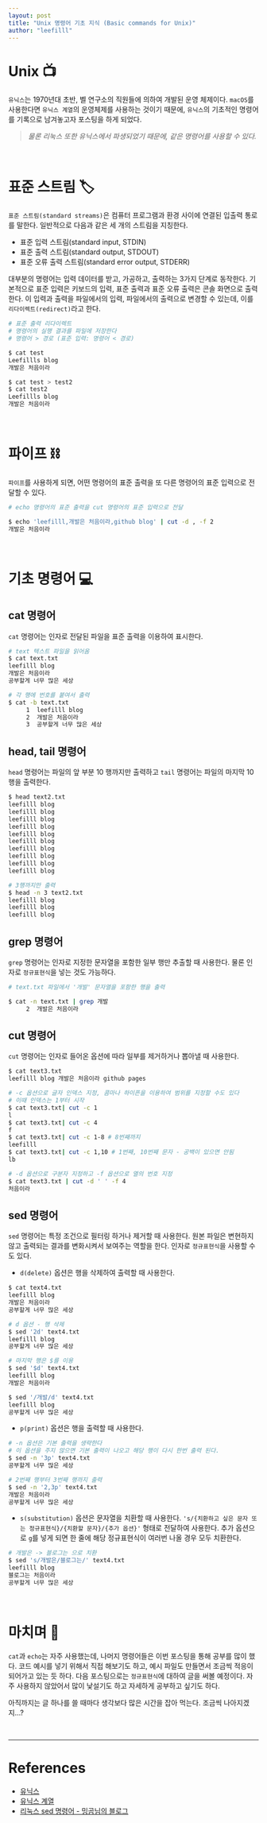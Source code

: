 ```yaml
---
layout: post
title: "Unix 명령어 기초 지식 (Basic commands for Unix)"
author: "leefilll"
---
```


# Unix 📺

`유닉스`는 1970년대 초반, 벨 연구소의 직원들에 의하여 개발된 운영 체제이다. `macOS`를 사용한다면 `유닉스 계열`의 운영체제를 사용하는 것이기 때문에, `유닉스`의 기초적인 명령어를 기록으로 남겨놓고자 포스팅을 하게 되었다.

> _물론 리눅스 또한 유닉스에서 파생되었기 때문에, 같은 명령어를 사용할 수 있다._

<br/>

# 표준 스트림 🏷

`표준 스트림(standard streams)`은 컴퓨터 프로그램과 환경 사이에 연결된 입출력 통로를 말한다. 일반적으로 다음과 같은 세 개의 스트림을 지칭한다.

- 표준 입력 스트림(standard input, STDIN)
- 표준 출력 스트림(standard output, STDOUT)
- 표준 오류 출력 스트림(standard error output, STDERR)

대부분의 명령어는 입력 데이터를 받고, 가공하고, 출력하는 3가지 단계로 동작한다. 기본적으로 표준 입력은 키보드의 입력, 표준 출력과 표준 오류 출력은 콘솔 화면으로 출력한다. 이 입력과 출력을 파일에서의 입력, 파일에서의 출력으로 변경할 수 있는데, 이를 `리다이렉트(redirect)`라고 한다.

```zsh
# 표준 출력 리다이렉트
# 명령어의 실행 결과를 파일에 저장한다
# 명령어 > 경로 (표준 입력: 명령어 < 경로)

$ cat test
Leefillls blog
개발은 처음이라

$ cat test > test2
$ cat test2
Leefillls blog
개발은 처음이라
```

<br/>

# 파이프 ⛓

`파이프`를 사용하게 되면, 어떤 명령어의 표준 출력을 또 다른 명령어의 표준 입력으로 전달할 수 있다.

```zsh
# echo 명령어의 표준 출력을 cut 명령어의 표준 입력으로 전달

$ echo 'leefilll,개발은 처음이라,github blog' | cut -d , -f 2
개발은 처음이라
```

<br/>

# 기초 명령어 💻

## cat 명령어

`cat` 명령어는 인자로 전달된 파일을 표준 출력을 이용하여 표시한다.

```zsh
# text 텍스트 파일을 읽어옴
$ cat text.txt
leefilll blog
개발은 처음이라
공부할게 너무 많은 세상

# 각 행에 번호를 붙여서 출력
$ cat -b text.txt
     1	leefilll blog
     2	개발은 처음이라
     3	공부할게 너무 많은 세상
```

## head, tail 명령어

`head` 명령어는 파일의 앞 부분 10 행까지만 출력하고 `tail` 명령어는 파일의 마지막 10행을 출력한다.

```zsh
$ head text2.txt
leefilll blog
leefilll blog
leefilll blog
leefilll blog
leefilll blog
leefilll blog
leefilll blog
leefilll blog
leefilll blog
leefilll blog

# 3행까지만 출력
$ head -n 3 text2.txt
leefilll blog
leefilll blog
leefilll blog
```

## grep 명령어

`grep` 명령어는 인자로 지정한 문자열을 포함한 일부 행만 추출할 때 사용한다. 물론 인자로 `정규표현식`을 넣는 것도 가능하다.

```zsh
# text.txt 파일에서 '개발' 문자열을 포함한 행을 출력

$ cat -n text.txt | grep 개발
     2	개발은 처음이라
```

## cut 명령어

`cut` 명령어는 인자로 들어온 옵션에 따라 일부를 제거하거나 뽑아낼 때 사용한다.

```zsh
$ cat text3.txt
leefilll blog 개발은 처음이라 github pages

# -c 옵션으로 글자 인덱스 지정, 콤마나 하이픈을 이용하여 범위를 지정할 수도 있다
# 이때 인덱스는 1부터 시작
$ cat text3.txt| cut -c 1
l
$ cat text3.txt| cut -c 4
f
$ cat text3.txt| cut -c 1-8 # 8번째까지
leefilll
$ cat text3.txt| cut -c 1,10 # 1번째, 10번째 문자 - 공백이 있으면 안됨
lb

# -d 옵션으로 구분자 지정하고 -f 옵션으로 열의 번호 지정
$ cat text3.txt | cut -d ' ' -f 4
처음이라
```

## sed 명령어

`sed` 명령어는 특정 조건으로 필터링 하거나 제거할 때 사용한다. 원본 파일은 변현하지 않고 출력되는 결과를 변화시켜서 보여주는 역할을 한다. 인자로 `정규표현식`을 사용할 수도 있다.

- `d(delete)` 옵션은 행을 삭제하여 출력할 때 사용한다.

```zsh
$ cat text4.txt
leefilll blog
개발은 처음이라
공부할게 너무 많은 세상

# d 옵션 - 행 삭제
$ sed '2d' text4.txt
leefilll blog
공부할게 너무 많은 세상

# 마지막 행은 $를 이용
$ sed '$d' text4.txt
leefilll blog
개발은 처음이라

$ sed '/개발/d' text4.txt
leefilll blog
공부할게 너무 많은 세상
```

- `p(print)` 옵션은 행을 출력할 때 사용한다.

```zsh
# -n 옵션은 기본 출력을 생략한다
# 이 옵션을 주지 않으면 기본 출력이 나오고 해당 행이 다시 한번 출력 된다.
$ sed -n '3p' text4.txt
공부할게 너무 많은 세상

# 2번째 행부터 3번째 행까지 출력
$ sed -n '2,3p' text4.txt
개발은 처음이라
공부할게 너무 많은 세상
```

- `s(substitution)` 옵션은 문자열을 치환할 때 사용한다. `'s/{치환하고 싶은 문자 또는 정규표현식}/{치환할 문자}/{추가 옵션}'` 형태로 전달하여 사용한다. 추가 옵션으로 `g`를 넣게 되면 한 줄에 해당 정규표현식이 여러번 나올 경우 모두 치환한다.

```zsh
# 개발은 -> 블로그는 으로 치환
$ sed 's/개발은/블로그는/' text4.txt
leefilll blog
블로그는 처음이라
공부할게 너무 많은 세상
```

<br/>

# 마치며 💬

`cat`과 `echo`는 자주 사용했는데, 나머지 명령어들은 이번 포스팅을 통해 공부를 많이 했다. 코드 예시를 넣기 위해서 직접 해보기도 하고, 예시 파일도 만들면서 조금씩 적응이 되어가고 있는 듯 하다. 다음 포스팅으로는 `정규표현식`에 대하여 글을 써볼 예정이다. 자주 사용하지 않았어서 많이 낯설기도 하고 자세하게 공부하고 싶기도 하다.

아직까지는 글 하나를 쓸 때마다 생각보다 많은 시간을 잡아 먹는다. 조금씩 나아지겠지...?

<br/>

---

# References

- [유닉스][unix_wiki]
- [유닉스 계열][unix_like_wiki]
- [리눅스 sed 명령어 - 밍곰님의 블로그][ming_blog]

[unix_wiki]: https://ko.wikipedia.org/wiki/%EC%9C%A0%EB%8B%89%EC%8A%A4
[unix_like_wiki]: https://ko.wikipedia.org/wiki/%EC%9C%A0%EB%8B%89%EC%8A%A4_%EA%B3%84%EC%97%B4
[ming_blog]: https://m.blog.naver.com/PostView.nhn?blogId=minki0127&logNo=220677180665&proxyReferer=https%3A%2F%2Fwww.google.com%2F
